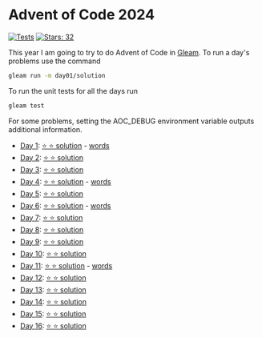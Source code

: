# Advent of Code 2024

[![Tests](https://github.com/devries/advent_of_code_2024/actions/workflows/test.yml/badge.svg)](https://github.com/devries/advent_of_code_2024/actions/workflows/test.yml)
[![Stars: 32](https://img.shields.io/badge/⭐_Stars-32-yellow)](https://adventofcode.com/2024)

This year I am going to try to do Advent of Code in  [Gleam](https://gleam.run).
To run a day's problems use the command

```sh
gleam run -m day01/solution
```

To run the unit tests for all the days run

```sh
gleam test
```

For some problems, setting the AOC_DEBUG environment variable outputs additional
information.

- [Day 1](https://adventofcode.com/2024/day/1): [⭐ ⭐ solution](src/day01/solution.gleam) - [words](https://unnecessary.tech/posts/aoc-2024-day1/)
- [Day 2](https://adventofcode.com/2024/day/2): [⭐ ⭐ solution](src/day02/solution.gleam)
- [Day 3](https://adventofcode.com/2024/day/3): [⭐ ⭐ solution](src/day03/solution.gleam)
- [Day 4](https://adventofcode.com/2024/day/4): [⭐ ⭐ solution](src/day04/solution.gleam) - [words](https://unnecessary.tech/posts/aoc-2024-day4/)
- [Day 5](https://adventofcode.com/2024/day/5): [⭐ ⭐ solution](src/day05/solution.gleam)
- [Day 6](https://adventofcode.com/2024/day/6): [⭐ ⭐ solution](src/day06/solution.gleam) - [words](https://unnecessary.tech/posts/aoc-2024-day6/)
- [Day 7](https://adventofcode.com/2024/day/7): [⭐ ⭐ solution](src/day07/solution.gleam)
- [Day 8](https://adventofcode.com/2024/day/8): [⭐ ⭐ solution](src/day08/solution.gleam)
- [Day 9](https://adventofcode.com/2024/day/9): [⭐ ⭐ solution](src/day09/solution.gleam)
- [Day 10](https://adventofcode.com/2024/day/10): [⭐ ⭐ solution](src/day10/solution.gleam)
- [Day 11](https://adventofcode.com/2024/day/11): [⭐ ⭐ solution](src/day11/solution.gleam) - [words](https://unnecessary.tech/posts/aoc-2024-day11/)
- [Day 12](https://adventofcode.com/2024/day/12): [⭐ ⭐ solution](src/day12/solution.gleam)
- [Day 13](https://adventofcode.com/2024/day/13): [⭐ ⭐ solution](src/day13/solution.gleam)
- [Day 14](https://adventofcode.com/2024/day/14): [⭐ ⭐ solution](src/day14/solution.gleam)
- [Day 15](https://adventofcode.com/2024/day/15): [⭐ ⭐ solution](src/day15/solution.gleam)
- [Day 16](https://adventofcode.com/2024/day/16): [⭐ ⭐ solution](src/day16/solution.gleam)
